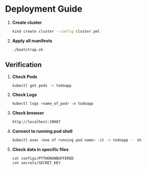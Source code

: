 # Deployment Guide
1. **Create cluster**
    ```sh
    kind create cluster --config cluster.yml
    ```

2. **Apply all manifests**
    ```sh
    ./bootstrap.sh
    ```

## Verification

1. **Check Pods**
    ```sh
    kubectl get pods -n todoapp
    ```

2. **Check Logs**
    ```sh
    kubectl logs <name_of_pod> -n todoapp
    ```

3. **Check browser**
    ```sh
    http://localhost:30007
    ```

4. **Connect to running pod shell**
    ```sh
    kubectl exec <one of running pod name> -it -n todoapp -- sh
    ```

5. **Check data in specific files**
    ```sh
    cat configs/PYTHONUNBUFFERED
    cat secrets/SECRET_KEY
    ```